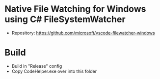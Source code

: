 # Native File Watching for Windows using C# FileSystemWatcher

- Repository: https://github.com/microsoft/vscode-filewatcher-windows

# Build

- Build in "Release" config
- Copy CodeHelper.exe over into this folder

